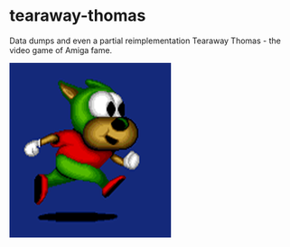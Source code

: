 # tearaway-thomas
Data dumps and even a partial reimplementation Tearaway Thomas - the video game of Amiga fame.

![Image of tearaway thomas](tearaway.png)
